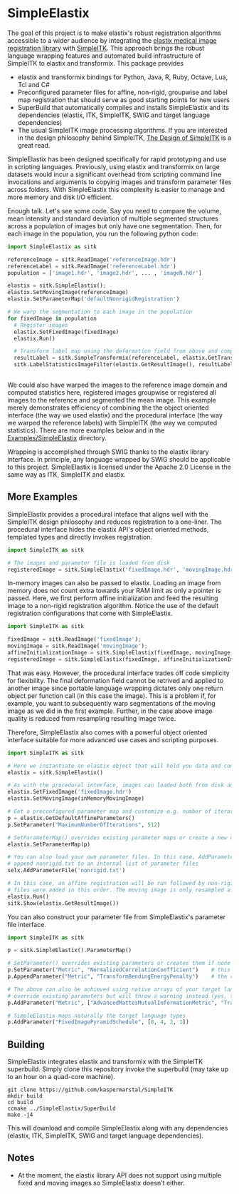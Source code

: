 SimpleElastix
=============

The goal of this project is to make elastix's robust registration algorithms accessible to a wider audience by integrating the [elastix medical image registration library](http://elastix.isi.uu.nl/ "Elastix website") with [SimpleITK](https://github.com/SimpleITK/SimpleITK "SimpleITK github repository"). This approach brings the robust language wrapping features and automated build infrastructure of SimpleITK to elastix and transformix. This package provides

- elastix and transformix bindings for Python, Java, R, Ruby, Octave, Lua, Tcl and C#
- Preconfigured parameter files for affine, non-rigid, groupwise and label map registration that should serve as good starting points for new users
- SuperBuild that automatically compiles and installs SimpleElastix and its dependencies (elastix, ITK, SimpleITK, SWIG and target language dependencies)
- The usual SimpleITK image processing algorithms. If you are interested in the design philosophy behind SimpleITK, [The Design of SimpleITK](http://www.ncbi.nlm.nih.gov/pmc/articles/PMC3874546/ "PubMed article") is a great read.

SimpleElastix has been designed specifically for rapid prototyping and use in scripting languages. Previously, using elastix and transformix on large datasets would incur a significant overhead from scripting command line invocations and arguments to copying images and transform parameter files across folders. With SimpleElastix this complexity is easier to manage and more memory and disk I/O efficient. 

Enough talk. Let's see some code. Say you need to compare the volume, mean intensity and standard deviation of multiple segmented structures across a population of images but only have one segmentation. Then, for each image in the population, you run the following python code:

```python
import SimpleElastix as sitk

referenceImage = sitk.ReadImage('referenceImage.hdr')
referenceLabel = sitk.ReadImage('referenceLabel.hdr')
population = ['image1.hdr', 'image2.hdr', ... , 'imageN.hdr']

elastix = sitk.SimpleElastix();
elastix.SetMovingImage(referenceImage)
elastix.SetParameterMap('defaultNonrigidRegistration')

# We warp the segmentation to each image in the population
for fixedImage in population
  # Register images
  elastix.SetFixedImage(fixedImage)
  elastix.Run()

  # Transform label map using the deformation field from above and compute statistics
  resultLabel = sitk.SimpleTransformix(referenceLabel, elastix.GetTransformParameters())
  sitk.LabelStatisticsImageFilter(elastix.GetResultImage(), resultLabel)
  
```

We could also have warped the images to the reference image domain and computed statistics here, registered images groupwise or registered all images to the reference and segmented the mean image. This example merely demonstrates efficiency of combining the the object oriented interface (the way we used elastix) and the procedural interface (the way we warped the reference labels) with SimpleITK (the way we computed statistics). There are more examples below and in the [Examples/SimpleElastix](https://github.com/kaspermarstal/SimpleElastix/tree/SimpleElastix/Examples/SimpleElastix "SimpleElastix examples") directory. 

Wrapping is accomplished through SWIG thanks to the elastix library interface. In principle, any language wrapped by SWIG should be applicable to this project. SimpleElastix is licensed under the Apache 2.0 License in the same way as ITK, SimpleITK and elastix.

More Examples
--------

SimpleElastix provides a procedural inteface that aligns well with the SimpleITK design philosophy and reduces registration to a one-liner. The procedural interface hides the elastix API's object oriented methods, templated types and directly invokes registration. 

```python
import SimpleITK as sitk

# The images and parameter file is loaded from disk
registeredImage = sitk.SimpleElastix('fixedImage.hdr', 'movingImage.hdr', 'parameterfile.txt')
```

In-memory images can also be passed to elastix. Loading an image from memory does not count extra towards your RAM limit as only a pointer is passed. Here, we first perform affine initialization and feed the resulting image to a non-rigid registration algorithm. Notice the use of the default registration configurations that come with SimpleElastix.

```python
import SimpleITK as sitk

fixedImage = sitk.ReadImage('fixedImage');
movingImage = sitk.ReadImage('movingImage');
affineInitializationImage = sitk.SimpleElastix(fixedImage, movingImage, 'defaultAffineParameterMap')
registeredImage = sitk.SimpleElastix(fixedImage, affineInitializationImage, 'defaultNonrigidParameterMap')
```

That was easy. However, the procedural interface trades off code simplicity for flexibility. The final deformation field cannot be retrived and applied to another image since portable language wrapping dictates only one return object per function call (in this case the image). This is a problem if, for example, you want to subsequently warp segmentations of the moving image as we did in the first example. Further, in the case above image quality is reduced from resampling resulting image twice.

Therefore, SimpleElastix also comes with a powerful object oriented interface suitable for more advanced use cases and scripting purposes.

```python
import SimpleITK as sitk

# Here we instantiate an elastix object that will hold you data and configuration
elastix = sitk.SimpleElastix()

# As with the procedural interface, images can loaded both from disk and memory.
elastix.SetFixedImage('fixedImage.hdr')
elastix.SetMovingImage(inMemoryMovingImage)

# Get a preconfigured parameter map and customize e.g. number of iterations to suit your needs
p = elastix.GetDefaultAffineParameters()
p.SetParameter("MaximumNumberOfIterations", 512)

# SetParameterMap() overrides existing parameter maps or create a new one if none exist
elastix.SetParameterMap(p)

# You can also load your own parameter files. In this case, AddParameterFile() will
# append nonrigid.txt to an internal list of parameter files
selx.AddParameterFile('nonrigid.txt')

# In this case, an affine registration will be run followed by non-rigid registration since the parameter
# files were added in this order. The moving image is only resampled after both registrations have run
elastix.Run()
sitk.Show(elastix.GetResultImage())
```

You can also construct your parameter file from SimpleElastix's parameter file interface.

```python
import SimpleITK as sitk

p = sitk.SimpleElastix().ParameterMap()

# SetParameter() overrides existing parameters or creates them if none exist
p.SetParameter("Metric", "NormalizedCorrelationCoefficient")    # this overrides any previous declaration
p.AppendParameter("Metric", "TransformBendingEnergyPenalty")    # the registration now uses two metrics

# The above can also be achieved using native arrays of your target language. AddParameter() does not 
# override existing parameters but will throw a warning instead (yes, this would throw a warning)
p.AddParameter("Metric", ["AdvancedMattesMutualInformationMetric", "TransformBendingEnergyPenalty"])

# SimpleElastix maps naturally the target language types
p.AddParameter("FixedImagePyramidSchedule", [8, 4, 2, 1])
```

Building
--------

SimpleElastix integrates elastix and transformix with the SimpleITK superbuild. Simply clone this repository invoke the superbuild (may take up to an hour on a quad-core machine).

```
git clone https://github.com/kaspermarstal/SimpleITK
mkdir build
cd build
ccmake ../SimpleElastix/SuperBuild
make -j4
```

This will download and compile SimpleElastix along with any dependencies (elastix, ITK, SimpleITK, SWIG and target language dependencies).

Notes
-----
- At the moment, the elastix library API does not support using multiple fixed and moving images so SimpleElastix doesn't either. 
